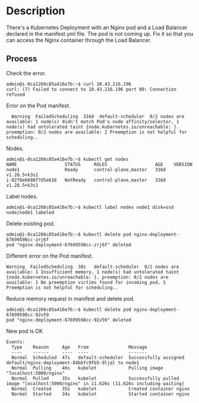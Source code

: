 # Description
There's a Kubernetes Deployment with an Nginx pod and a Load Balancer declared in the manifest.yml file. The pod is not coming up. Fix it so that you can access the Nginx container through the Load Balancer.

## Process
Check the error.
```
admin@i-0ca1266c85a416e7b:~$ curl 10.43.216.196
curl: (7) Failed to connect to 10.43.216.196 port 80: Connection refused
```

Error on the Pod manifest.
```
  Warning  FailedScheduling  316d  default-scheduler  0/2 nodes are available: 1 node(s) didn't match Pod's node affinity/selector, 1 node(s) had untolerated taint {node.kubernetes.io/unreachable: }. preemption: 0/2 nodes are available: 2 Preemption is not helpful for scheduling..
```

Nodes.
```
admin@i-0ca1266c85a416e7b:~$ kubectl get nodes
NAME                  STATUS     ROLES                  AGE    VERSION
node1                 Ready      control-plane,master   316d   v1.28.5+k3s1
i-02f8e6680f7d5e616   NotReady   control-plane,master   316d   v1.28.5+k3s1
```

Label nodes.
```
admin@i-0ca1266c85a416e7b:~$ kubectl label nodes node1 disk=ssd
node/node1 labeled
```

Delete existing pod.
```
admin@i-0ca1266c85a416e7b:~$ kubectl delete pod nginx-deployment-67699598cc-zrj6f
pod "nginx-deployment-67699598cc-zrj6f" deleted
```

Different error on the Pod manifest.
```
Warning  FailedScheduling  38s   default-scheduler  0/2 nodes are available: 1 Insufficient memory, 1 node(s) had untolerated taint {node.kubernetes.io/unreachable: }. preemption: 0/2 nodes are available: 1 No preemption victims found for incoming pod, 1 Preemption is not helpful for scheduling..
```

Reduce memory request in manifest and delete pod.
```
admin@i-0ca1266c85a416e7b:~$ kubectl delete pod nginx-deployment-67699598cc-92v59
pod "nginx-deployment-67699598cc-92v59" deleted
```

New pod is OK
```
Events:
  Type    Reason     Age   From               Message
  ----    ------     ----  ----               -------
  Normal  Scheduled  47s   default-scheduler  Successfully assigned default/nginx-deployment-84bbfc9fb5-9ljql to node1
  Normal  Pulling    46s   kubelet            Pulling image "localhost:5000/nginx"
  Normal  Pulled     35s   kubelet            Successfully pulled image "localhost:5000/nginx" in 11.626s (11.626s including waiting)
  Normal  Created    35s   kubelet            Created container nginx
  Normal  Started    34s   kubelet            Started container nginx
  ```
